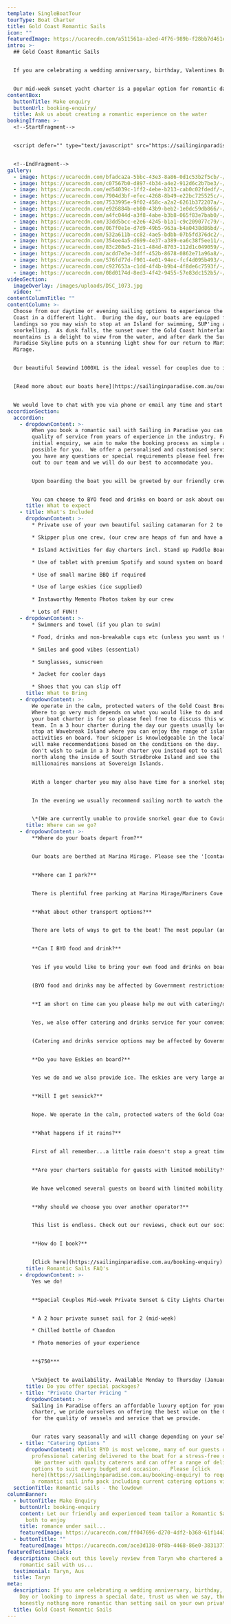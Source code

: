 ```yaml
---
template: SingleBoatTour
tourType: Boat Charter
title: Gold Coast Romantic Sails
icon: ""
featuredImage: https://ucarecdn.com/a511561a-a3ed-4f76-989b-f28bb7d461e8/-/preview/-/enhance/50/
intro: >-
  ## Gold Coast Romantic Sails


  If you are celebrating a wedding anniversary, birthday, Valentines Day or looking to impress a special date, trust us when we say, there is honestly nothing more romantic than setting sail on your own private yacht.    Imagine lazing back in the sunshine sipping on champagne, waves lapping beneath you, the sounds of your favourite tunes filling the air as the wind fills the sails.  Sounds blissful right?   There are serious brownie points up for grabs with this date idea and as a bonus you get to have fun too!


  Our mid-week sunset yacht charter is a popular option for romantic date nights on the Gold Coast and can be booked online.  We can also offer daytime sails and weekend options so please feel free to click on the booking/enquiry tab above should you wish to receive more info and discuss other charter options.
contentBox:
  buttonTitle: Make enquiry
  buttonUrl: booking-enquiry/
  title: Ask us about creating a romantic experience on the water
bookingIframe: >-
  <!--StartFragment-->


  <script defer="" type="text/javascript" src="https://sailinginparadise.rezdy.com/pluginJs"></script> <iframe seamless="" width="300px" height="1000px" frameborder="0" class="rezdy" src="https://sailinginparadise.rezdy.com/calendarWidget/279694?iframe=true"></iframe>


  <!--EndFragment-->
gallery:
  - image: https://ucarecdn.com/bfadca2a-5bbc-43e3-8a86-0d1c53b2f5cb/-/preview/-/enhance/32/
  - image: https://ucarecdn.com/c07567b0-d897-4b34-a4e2-912d6c2b7be3/-/preview/-/enhance/65/
  - image: https://ucarecdn.com/ed54039c-1ff2-4ebe-b213-cab0c02fdedf/-/preview/-/enhance/17/
  - image: https://ucarecdn.com/7904d3bf-efec-4268-8b49-e22bc725525c/-/preview/-/enhance/15/
  - image: https://ucarecdn.com/7533995e-9f02-458c-a2a2-6261b372207a/-/preview/-/enhance/24/
  - image: https://ucarecdn.com/e926884b-eb80-43b9-beb2-1e0dc59db866/-/preview/-/enhance/70/
  - image: https://ucarecdn.com/a4fc044d-a3f8-4abe-b3b8-065f83e7bab0/-/preview/-/enhance/36/
  - image: https://ucarecdn.com/33dd5bcc-e2e6-4245-b1a1-c9c209077c79/-/preview/-/enhance/32/
  - image: https://ucarecdn.com/067f0e1e-d7d9-49b5-963a-b4a0438d86bd/-/preview/-/enhance/50/
  - image: https://ucarecdn.com/532a611b-cc82-4ae5-bdbb-07b5fd376dc2/-/preview/-/enhance/50/
  - image: https://ucarecdn.com/354ee4a5-d699-4e37-a389-ea6c38f5ee11/-/preview/-/enhance/32/
  - image: https://ucarecdn.com/83c208e5-21c1-484d-8703-112d1c049059/-/preview/-/enhance/50/
  - image: https://ucarecdn.com/acdd7e3e-3dff-452b-8678-0862e71a96a8/-/preview/-/enhance/11/
  - image: https://ucarecdn.com/576fd77d-f901-4e01-94ec-fcf4d095b493/-/preview/-/enhance/31/
  - image: https://ucarecdn.com/c927653a-c1dd-4f4b-b9b4-4f8de6c7593f/-/preview/-/enhance/29/
  - image: https://ucarecdn.com/08d0174d-8ed3-4f42-9455-57e83dc152b5/-/preview/-/enhance/50/
videoSection:
  imageOverlay: /images/uploads/DSC_1073.jpg
  video: ""
contentColumnTitle: ""
contentColumn: >-
  Choose from our daytime or evening sailing options to experience the Gold
  Coast in a different light.  During the day, our boats are equipped for beach
  landings so you may wish to stop at an Island for swimming, SUP'ing and
  snorkelling.  As dusk falls, the sunset over the Gold Coast hinterland
  mountains is a delight to view from the water, and after dark the Surfers
  Paradise Skyline puts on a stunning light show for our return to Marina
  Mirage.  


  Our beautiful Seawind 1000XL is the ideal vessel for couples due to its intimate design, and offers the relaxation of sailing in complete comfort.   The trampoline-style foredeck is a favourite spot for snuggling and gives an immersive sailing experience with 360 degree views of the Gold Coast’s stunning waterways.  It is also the ideal spot for spying the friendly bottle-nose dolphins who frequently ride the bow waves of our catamarans, so close you can almost touch...


  [Read more about our boats here](https://sailinginparadise.com.au/our-boats/)


  We would love to chat with you via phone or email any time and start planning your charter which can be fully customised to your wishes.
accordionSection:
  accordion:
    - dropdownContent: >-
        When you book a romantic sail with Sailing in Paradise you can expect a
        quality of service from years of experience in the industry. From your
        initial enquiry, we aim to make the booking process as simple as
        possible for you.  We offer a personalised and customised service so if
        you have any questions or special requirements please feel free to reach
        out to our team and we will do our best to accommodate you.   


        Upon boarding the boat you will be greeted by our friendly crew who will adapt to your preference of involvement on board. We invite you to take a walk around the boat and find a place to chill out with a drink and enjoy the beautiful views and the sounds of the water. 


        You can choose to BYO food and drinks on board or ask about our range of catering options.
      title: What to expect
    - title: What's Included
      dropdownContent: >-
        * Private use of your own beautiful sailing catamaran for 2 to 6 hours

        * Skipper plus one crew, (our crew are heaps of fun and have a laid-back yet professional nature) we promise you will love them. Check out the '[about us](https://sailinginparadise.com.au/about-us/)' page to meet the gang!

        * Island Activities for day charters incl. Stand up Paddle Boards, beach games and cute inflatables

        * Use of tablet with premium Spotify and sound system on board

        * Use of small marine BBQ if required

        * Use of large eskies (ice supplied)

        * Instaworthy Memento Photos taken by our crew

        * Lots of FUN!!
    - dropdownContent: >-
        * Swimmers and towel (if you plan to swim)

        * Food, drinks and non-breakable cups etc (unless you want us to organise the catering for you).

        * Smiles and good vibes (essential)

        * Sunglasses, sunscreen

        * Jacket for cooler days

        * Shoes that you can slip off
      title: What to Bring
    - dropdownContent: >-
        We operate in the calm, protected waters of the Gold Coast Broadwater.
        Where to go very much depends on what you would like to do and how long
        your boat charter is for so please feel free to discuss this with our
        team. In a 3 hour charter during the day our guests usually love a swim
        stop at Wavebreak Island where you can enjoy the range of island
        activities on board. Your skipper is knowledgeable in the local area and
        will make recommendations based on the conditions on the day.  If you
        don't wish to swim in a 3 hour charter you instead opt to sail further
        north along the inside of South Stradbroke Island and see the
        millionaires mansions at Sovereign Islands.


        With a longer charter you may also have time for a snorkel stop* or spend a little longer chilling at Wavebreak and enjoy a relaxing lunch.  


        In the evening we usually recommend sailing north to watch the sunset and returning to the southern part of the Broadwater to see the city lights after dark which are just beautiful.


        \*(We are currently unable to provide snorkel gear due to Covid restrictions. Please BYO gear if you wish to snorkel on your charter)
      title: Where can we go?
    - dropdownContent: >-
        **Where do your boats depart from?**


        Our boats are berthed at Marina Mirage. Please see the '[contact us](https://sailinginparadise.com.au/contact-us/)' page on our website for further details and a map. Marina Mirage is about 10 mins from Surfers and 15 mins from Broadbeach.


        **Where can I park?**


        There is plentiful free parking at Marina Mirage/Mariners Cove which you are permitted to use.  Please check signage at time of parking and if parking overnight consider street parking to avoid towing.


        **What about other transport options?**


        There are lots of ways to get to the boat! The most popular (and cost effective/convenient) is often via Taxi or Uber.


        **Can I BYO food and drink?**


        Yes if you would like to bring your own food and drinks on board that is completely fine.


        (BYO food and drinks may be affected by Government restrictions due to Covid, please check at the time of your charter what the current restrictions are.)


        **I am short on time can you please help me out with catering/drinks?**


        Yes, we also offer catering and drinks service for your convenience. Please request our full catering list as advance bookings are required. We offer a range of catering options from grazing boards, to tapas and private chefs.


        (Catering and drinks service options may be affected by Government restrictions due to Covid, please check at the time of your charter what the current restrictions are.)


        **Do you have Eskies on board?**


        Yes we do and we also provide ice. The eskies are very large and can be used for food or drink.


        **Will I get seasick?**


        Nope. We operate in the calm, protected waters of the Gold Coast Broadwater. We do not go offshore (into the open ocean) so we do not experience large waves. Our catamarans are very stable, and do not have the same side to side rocking motion as experienced by single hull vessels so you won't get seasick :-).


        **What happens if it rains?**


        First of all remember...a little rain doesn't stop a great time on our boats especially in the warm Gold Coast endless summer... But do rest assured that we have a very generous wet weather policy as we want you to enjoy your time on board the boat, so if there is torrential rain or storms at the time you will be able to cancel or reschedule your cruise. Please see the full booking policy provided with your invoice for full details or contact our team.


        **Are your charters suitable for guests with limited mobility?**


        We have welcomed several guests on board with limited mobility. However we do realise that each individual is different in terms of ability and what they are comfortable with. Please take a look at the 360 tours on the '[Our Boats](https://sailinginparadise.com.au/our-boats/)' page for an ideal of getting around the boats and do bear in mind a big step up (or carry) is required to board the boats at the marina. Our friendly team will be happy to discuss further to ensure you and your guests are comfortable prior to making a booking.


        **Why should we choose you over another operator?**


        This list is endless. Check out our reviews, check out our socials, speak to someone who has been with us before (you would be surprised, you will probably know someone who has been with us?), and we pride ourselves on the fact that our guests keep coming back (some have sailed with us as many as 8 times). We go out of our way to create the best experience possible and are constantly updating, re-inventing, reinvesting and reviewing. We're not happy until you're happy and we want you to come back again and again. We can blow our own trumpet from time to time right? :-)


        **How do I book?**


        [Click here](https://sailinginparadise.com.au/booking-enquiry) to fill out an enquiry form and you will quickly get all the info you need including availability, pricing, inclusions etc. You can also book online! Then it is simply a matter of paying your deposit to secure your preferred date. But don't dawdle as we quickly book out and we don't want you to be disappointed.
      title: Romantic Sails FAQ's
    - dropdownContent: >-
        Yes we do!


        **Special Couples Mid-week Private Sunset & City Lights Charter.**    


        * A 2 hour private sunset sail for 2 (mid-week)

        * Chilled bottle of Chandon

        * Photo memories of your experience


        **$750***


        \*Subject to availability. Available Monday to Thursday (January to November, excl public holidays). Weekends may be available last-minute on request, please enquire.
      title: Do you offer special packages?
    - title: "Private Charter Pricing "
      dropdownContent: >-
        Sailing in Paradise offers an affordable luxury option for your boat
        charter, we pride ourselves on offering the best value on the Gold Coast
        for the quality of vessels and service that we provide.


        Our rates vary seasonally and will change depending on your selected vessel and charter duration.  Please [click here](https://sailinginparadise.com.au/booking-enquiry) to request a romantic sail info pack including rate card via email.
    - title: "Catering Options "
      dropdownContent: Whilst BYO is most welcome, many of our guests opt to have
        professional catering delivered to the boat for a stress-free option. 
         We partner with quality caterers and can offer a range of delicious
        options to suit every budget and occasion.   Please [click
        here](https://sailinginparadise.com.au/booking-enquiry) to request
        a romantic sail info pack including current catering options via email.
  sectionTitle: Romantic sails - the lowdown
columnBanner:
  - buttonTitle: Make Enquiry
    buttonUrl: booking-enquiry
    content: Let our friendly and experienced team tailor a Romantic Sail for you
      both to enjoy
    title: romance under sail...
    featuredImage: https://ucarecdn.com/ff047696-d270-4df2-b368-61f1443b93b5/
  - buttonTitle: ""
    featuredImage: https://ucarecdn.com/ace3d138-0f8b-4468-86e0-38313771f2b3/-/crop/1298x1335/392,0/-/preview/-/enhance/11/
featuredTestimonials:
  description: Check out this lovely review from Taryn who chartered a boat for a
    romantic sail with us...
  testimonial: Taryn, Aus
  title: Taryn
meta:
  description: If you are celebrating a wedding anniversary, birthday, Valentines
    Day or looking to impress a special date, trust us when we say, there is
    honestly nothing more romantic than setting sail on your own private yacht.
  title: Gold Coast Romantic Sails
---
```

